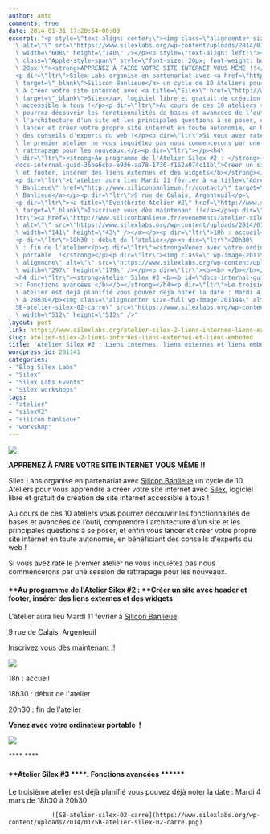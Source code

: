 ```yaml
---
author: anto
comments: true
date: 2014-01-31 17:20:54+00:00
excerpt: "<p style=\"text-align: center;\"><img class=\"aligncenter size-full wp-image-201142\"\
  \ alt=\"\" src=\"https://www.silexlabs.org/wp-content/uploads/2014/01/SB-atelier-silex-02-bandeau.png\"\
  \ width=\"608\" height=\"140\" /></p><p style=\"text-align: left;\"><span\
  \ class=\"Apple-style-span\" style=\"font-size: 20px; font-weight: bold; line-height:\
  \ 28px;\"><strong>APPRENEZ À FAIRE VOTRE SITE INTERNET VOUS MÊME !!</strong></span></p>\
  <p dir=\"ltr\">Silex Labs organise en partenariat avec <a href=\"http://www.siliconbanlieue.fr/\"\
  \ target=\"_blank\">Silicon Banlieue</a> un cycle de 10 Ateliers pour vous apprendre\
  \ à créer votre site internet avec <a title=\"Silex\" href=\"http://www.silex.me/\"\
  \ target=\"_blank\">Silex</a>, logiciel libre et gratuit de création de site internet\
  \ accessible à tous !</p><p dir=\"ltr\">Au cours de ces 10 ateliers vous\
  \ pourrez découvrir les fonctionnalités de bases et avancées de l’outil, comprendre\
  \ l'architecture d'un site et les principales questions à se poser, et enfin vous\
  \ lancer et créer votre propre site internet en toute autonomie, en bénéficiant\
  \ des conseils d'experts du web !</p><p dir=\"ltr\">Si vous avez raté\
  \ le premier atelier ne vous inquiétez pas nous commencerons par une session de\
  \ rattrapage pour les nouveaux.</p><p dir=\"ltr\"></p><h4\
  \ dir=\"ltr\"><strong>Au programme de l'Atelier Silex #2 : </strong><strong><b id=\"\
  docs-internal-guid-36be6cba-e936-aa78-1730-f162a074c11b\">Créer un site avec header\
  \ et footer, insérer des liens externes et des widgets</b></strong></h4>\
  <p dir=\"ltr\">L'atelier aura lieu Mardi 11 février à <a title=\"Adresse Silicon\
  \ Banlieue\" href=\"http://www.siliconbanlieue.fr/contact/\" target=\"_blank\">Silicon\
  \ Banlieue</a></p><p dir=\"ltr\">9 rue de Calais, Argenteuil</p>\
  <p dir=\"ltr\"><a title=\"Eventbrite Atelier #2\" href=\"http://www.siliconbanlieue.fr/evenements/atelier-silex-2/\"\
  \ target=\"_blank\">Inscrivez vous dès maintenant !!</a></p><p dir=\"\
  ltr\"><a href=\"http://www.siliconbanlieue.fr/evenements/atelier-silex-2/\"><img\
  \ alt=\"\" src=\"https://www.silexlabs.org/wp-content/uploads/2014/01/images.jpeg\"\
  \ width=\"141\" height=\"43\" /></a></p><p dir=\"ltr\">18h : accueil</p>\
  <p dir=\"ltr\">18h30 : début de l'atelier</p><p dir=\"ltr\">20h30\
  \ : fin de l'atelier</p><p dir=\"ltr\"><strong>Venez avec votre ordinateur\
  \ portable  !</strong></p><p dir=\"ltr\"><img class=\" wp-image-201157\
  \ alignnone\" alt=\"\" src=\"https://www.silexlabs.org/wp-content/uploads/2014/01/macbook-silex.png\"\
  \ width=\"297\" height=\"179\" /></p><p dir=\"ltr\"><b><b> </b></b></p>\
  <h4 dir=\"ltr\"><strong>Atelier Silex #3 <b><b id=\"docs-internal-guid-77b49a2d-e947-5862-e0c6-c1aef52672cc\"\
  >: Fonctions avancées </b></b></strong></h4><p dir=\"ltr\">Le troisième\
  \ atelier est déjà planifié vous pouvez déjà noter la date : Mardi 4 mars de 18h30\
  \ à 20h30</p><img class=\"aligncenter size-full wp-image-201144\" alt=\"\
  SB-atelier-silex-02-carre\" src=\"https://www.silexlabs.org/wp-content/uploads/2014/01/SB-atelier-silex-02-carre.png\"\
  \ width=\"512\" height=\"512\" />"
layout: post
link: https://www.silexlabs.org/atelier-silex-2-liens-internes-liens-externes-et-liens-embeded/
slug: atelier-silex-2-liens-internes-liens-externes-et-liens-embeded
title: 'Atelier Silex #2 : Liens internes, liens externes et liens embeded'
wordpress_id: 201141
categories:
- "Blog Silex Labs"
- "Silex"
- "Silex Labs Events"
- "Silex workshops"
tags:
- "atelier"
- "silexV2"
- "silicon banlieue"
- "workshop"
---
```


![](https://www.silexlabs.org/wp-content/uploads/2014/01/SB-atelier-silex-02-bandeau.png)




**APPRENEZ À FAIRE VOTRE SITE INTERNET VOUS MÊME !!**




Silex Labs organise en partenariat avec [Silicon Banlieue](http://www.siliconbanlieue.fr/) un cycle de 10 Ateliers pour vous apprendre à créer votre site internet avec [Silex](http://www.silex.me/), logiciel libre et gratuit de création de site internet accessible à tous !




Au cours de ces 10 ateliers vous pourrez découvrir les fonctionnalités de bases et avancées de l’outil, comprendre l'architecture d'un site et les principales questions à se poser, et enfin vous lancer et créer votre propre site internet en toute autonomie, en bénéficiant des conseils d'experts du web !




Si vous avez raté le premier atelier ne vous inquiétez pas nous commencerons par une session de rattrapage pour les nouveaux.








#### **Au programme de l'Atelier Silex #2 : ******Créer un site avec header et footer, insérer des liens externes et des widgets****




L'atelier aura lieu Mardi 11 février à [Silicon Banlieue](http://www.siliconbanlieue.fr/contact/)




9 rue de Calais, Argenteuil




[Inscrivez vous dès maintenant !!](http://www.siliconbanlieue.fr/evenements/atelier-silex-2/)




[![](https://www.silexlabs.org/wp-content/uploads/2014/01/images.jpeg)](http://www.siliconbanlieue.fr/evenements/atelier-silex-2/)




18h : accueil




18h30 : début de l'atelier




20h30 : fin de l'atelier




**Venez avec votre ordinateur portable  !**




![](https://www.silexlabs.org/wp-content/uploads/2014/01/macbook-silex.png)




**** ****





#### **Atelier Silex #3 ****: Fonctions avancées ******




Le troisième atelier est déjà planifié vous pouvez déjà noter la date : Mardi 4 mars de 18h30 à 20h30


				![SB-atelier-silex-02-carre](https://www.silexlabs.org/wp-content/uploads/2014/01/SB-atelier-silex-02-carre.png)
